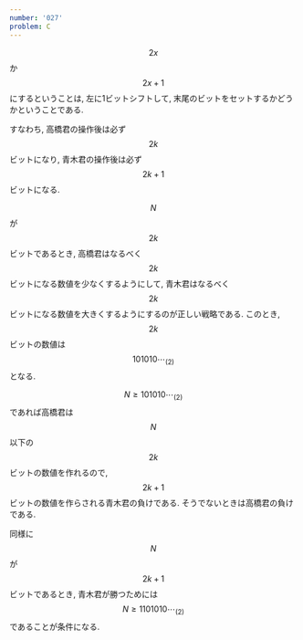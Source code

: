 ```yaml
---
number: '027'
problem: C
---
```

$$ 2x $$ か $$ 2x+1 $$ にするということは, 左に1ビットシフトして, 末尾のビットをセットするかどうかということである.

すなわち, 高橋君の操作後は必ず $$ 2k $$ ビットになり, 青木君の操作後は必ず $$ 2k+1 $$ ビットになる.

$$ N $$ が $$ 2k $$ ビットであるとき, 高橋君はなるべく $$ 2k $$ ビットになる数値を少なくするようにして, 青木君はなるべく $$ 2k $$ ビットになる数値を大きくするようにするのが正しい戦略である. このとき, $$ 2k $$ ビットの数値は $$ 101010 \cdots_{(2)} $$ となる.

$$ N \geq 101010 \cdots_{(2)} $$ であれば高橋君は $$ N $$ 以下の $$ 2k $$ ビットの数値を作れるので, $$ 2k+1 $$ ビットの数値を作らされる青木君の負けである. そうでないときは高橋君の負けである.

同様に $$ N $$ が $$ 2k+1 $$ ビットであるとき, 青木君が勝つためには $$ N \geq 1101010 \cdots_{(2)} $$ であることが条件になる.
